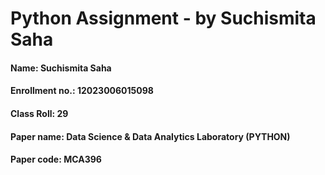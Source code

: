# Python Assignment - by Suchismita Saha

#### Name: Suchismita Saha
#### Enrollment no.: 12023006015098
#### Class Roll: 29
#### Paper name: Data Science & Data Analytics Laboratory (PYTHON)
#### Paper code: MCA396
